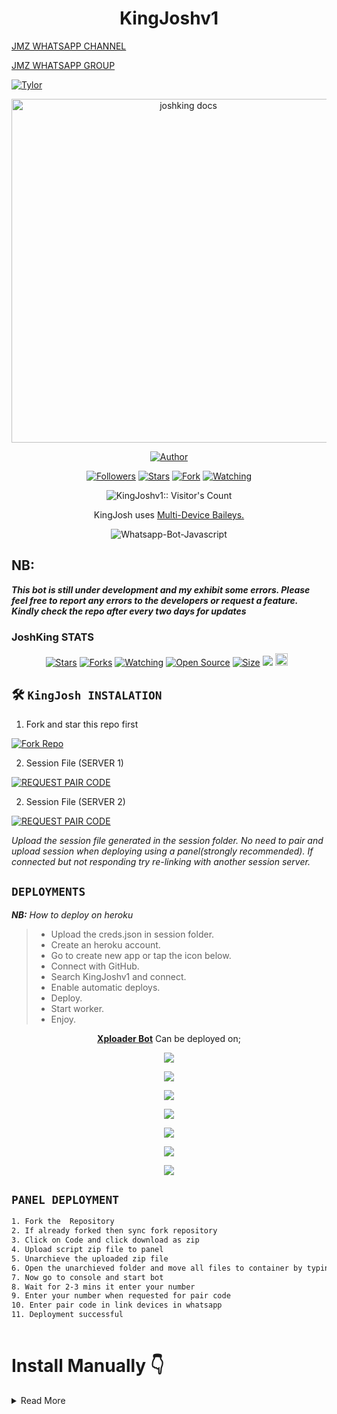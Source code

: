<h1 align="center"> KingJoshv1 </h1> 

 [JMZ WHATSAPP CHANNEL ](https://whatsapp.com/channel/0029VasDTp7Jf05eI4TrQG13) 


  [JMZ WHATSAPP GROUP ](https://chat.whatsapp.com/FCURRZJoRUd6Tuvf6DwUnZ)
 

[![Tylor](https://readme-typing-svg.demolab.com?font=Rosemary&size=30&pause=998&color=d1fa02&background=8B0000&vCenter=true&random=false&width=465&lines=Hey+buddy%F0%9F%91%8B!;This+Is+KingJosh+Bot;Fork+the+repo+and+don't+forget+to+star+it;Success+in+deploying+KingJosh+Bot;Enjoy😊)](https://github.com/tanyaMashamba01)



<p align="center">
  <a href="https://github.com/tanyaMashamba01/KingJoshv1">
    <img alt="joshking docs" height="550" src="https://itzpire.com/file/270de20ea91c.jpeg">
  </a>
</p>
    
   
   
</a>
</p>
<p align="center">
<a href="https://github.com/tanyaMashamba01"><img title="Author" src="https://img.shields.io/badge/KingJoshv1-black?style=for-the-badge&logo=telegram"></a>
<p/>
<p align="center">
<a href="https://github.com/tanyaMashamba01?tab=followers"><img title="Followers" src="https://img.shields.io/github/followers/tanyaMashamba01?label=Followers&style=social"></a>
<a href="https://github.com/tanyaMashamba01/KingJoshv1/stargazers/"><img title="Stars" src="https://img.shields.io/github/stars/tanyaMashamba01/KingJoshv1?&style=social"></a>
<a href="https://github.com/tanyaMashamba01/KingJoshv1/network/members"><img title="Fork" src="https://img.shields.io/github/forks/tanyaMashamba01/KingJoshv1?style=social"></a>
<a href="https://github.com/tanyaMashamba01/KingJoshv1/watchers"><img title="Watching" src="https://img.shields.io/github/watchers/tanyaMashamba01/KingJoshv1?label=Watching&style=social"></a>
</p>
<p align="center"><img src="https://profile-counter.glitch.me/{Dark-Xploit}/count.svg" alt="KingJoshv1:: Visitor's Count" /></p>





<p align="center"> KingJosh uses
  <a href="https://github.com/adiwajshing/Baileys">Multi-Device Baileys.</a>
</p>
<p align="center">
  <img title="Whatsapp-Bot-Javascript" src="https://img.shields.io/badge/Javascript-363303?style=for-the-badge&logo=javascript&logoColor=c6c631"></img>
</p>


## NB:
***This bot is still under development and my exhibit some errors. Please feel free to report any errors to the developers or request a feature. Kindly check the repo after every two days for updates***



<h3>JoshKing STATS</h3>

<p align="center">
<a href="https://github.com/tanyaMashamba01/KingJoshv1/stargazers/"><img title="Stars" src="https://img.shields.io/github/stars/tanyaMashamba01/KingJoshv1?color=blue&style=flat-square"></a>
<a href="https://github.com/tanyaMashamba01/KingJoshv1/network/members"><img title="Forks" src="https://img.shields.io/github/forks/tanyaMashamba01/KingJoshv1?color=red&style=flat-square"></a>
<a href="https://github.com/tanyaMashamba01/KingJoshv1/watchers"><img title="Watching" src="https://img.shields.io/github/watchers/tanyaMashamba01/KingJoshv1?label=Watchers&color=blue&style=flat-square"></a>
<a href="https://github.com/tanyaMashamba01/KingJoshv1"><img title="Open Source" src="https://img.shields.io/badge/Author-Tylor-red?v=103"></a>
<a href="https://github.com/tanyai/KingJoshv1/"><img title="Size" src="https://img.shields.io/github/repo-size/tanyaMashamba01/KingJoshv1?style=flat-square&color=green"></a>
<a href="https://hits.seeyoufarm.com"><img src="https://hits.seeyoufarm.com/api/count/incr/badge.svg?url=https%3A%2F%2Fgithub.com%2FtanyaMashamba01%2FKingJoshv1&count_bg=%2379C83D&title_bg=%23555555&icon=probot.svg&icon_color=%2300FF6D&title=hits&edge_flat=false"/></a>
<a href="https://github.com/tanyaMashamba01/JoshKingv1/graphs/commit-activity"><img height="20" src="https://img.shields.io/badge/Maintained%3F-yes-green.svg"></a>&nbsp;&nbsp;
</p>
<p align='center'>
</p>


  
## 🛠️ `KingJosh INSTALATION`
1. Fork and star this repo first
    <br>
    <p align="center">
<a href='https://github.com/tanyaMashamba01/KingJoshv1/fork' target="_blank"><img alt='Fork Repo' src='https://img.shields.io/badge/Fork Repo-100000?style=for-the-badge&logo=scan&logoColor=white&labelColor=darkred&color=darkred'/></a>

2. Session File (SERVER 1)
    <br>
    <p align="center">
<a href='https://kingjosh-pair-code.onrender.com/pair' target="_blank"><img alt='REQUEST PAIR CODE' src='https://img.shields.io/badge/Pair_code-100000?style=for-the-badge&logo=scan&logoColor=white&labelColor=darkblue&color=darkblue'/></a>

2. Session File (SERVER 2)
    <br>
    <p align="center">
<a href='https://session.bk9.site/code2/' target="_blank"><img alt='REQUEST PAIR CODE' src='https://img.shields.io/badge/Pair_code-100000?style=for-the-badge&logo=scan&logoColor=white&labelColor=darkbrown&color=darkbrown'/></a>

*Upload the session file generated in the session folder. No need to pair and upload session when deploying using a panel(strongly recommended). If connected but not responding try re-linking with another session server.*

## `DEPLOYMENTS`
***NB:*** *How to deploy on heroku*
>* Upload the creds.json in session folder.
>* Create an heroku account.
>* Go to create new app or tap the icon below.
>* Connect with GitHub.
>* Search KingJoshv1 and connect.
>* Enable automatic deploys.
>* Deploy.
>* Start worker.
>* Enjoy.

<p align="center">
  <a href="https://github.com/tanyai/KingJoshv1"><b>Xploader Bot</b></a> Can be deployed on;
</p>
<p align="center">
  <a href="https://dashboard.heroku.com/new?template=https%3A%2F%2Fgithub.com%2tantaMashamba01%2FKingJoshv1"><img src="https://img.shields.io/badge/heroku-430098?style=for-the-badge&logo=heroku&logoColor=FFFFFF"></a>
<p align="center">
  <a href="https://dashboard.render.com/select-repo?type=web"><img src="https://img.shields.io/badge/render-333333?style=for-the-badge&logo=render&logoColor=FFFFFF"></a>
<p align="center">
  <a href="https://repl.it/github/tanyaMashamba01/KingJoshv1"><img src="https://img.shields.io/badge/replit-000000?style=for-the-badge&logo=replit&logoColor=FFA500"></a>
<p align="center">
  <a href="https://app.koyeb.com/auth/signup"><img src="https://img.shields.io/badge/koyeb-006400?style=for-the-badge&logo=koyeb&logoColor=FFFFFF"></a>
 <p align="center">
  <a href="https://railway.app/new"><img src="https://img.shields.io/badge/railway-4B0082?style=for-the-badge&logo=railway&logoColor=FFFFFF"></a>
  <p align="center">
  <a href="https://account.solarhosting.cc/register?ref=6JR38R0T"><img src="https://img.shields.io/badge/solar hosting-000000?style=for-the-badge&logo=solar hosting&logoColor=FFA500"></a>
 <p align="center">
  <a href="https://bot-hosting.net/?aff=1230335382248488971"><img src="https://img.shields.io/badge/bot hosting-000000?style=for-the-badge&logo=bot hosting &logoColor=FFA500"></a>



## `PANEL DEPLOYMENT`
```bash
1. Fork the  Repository
2. If already forked then sync fork repository
3. Click on Code and click download as zip
4. Upload script zip file to panel
5. Unarchieve the uploaded zip file
6. Open the unarchieved folder and move all files to container by typing(../)
7. Now go to console and start bot
8. Wait for 2-3 mins it enter your number
9. Enter your number when requested for pair code
10. Enter pair code in link devices in whatsapp
11. Deployment successful  
 
```


# Install Manually 👇

<details close>
<summary>Read More</summary>

<br>

## `Requirements`
* [Node.js](https://nodejs.org/en/)
* [Git](https://git-scm.com/downloads)
* [FFmpeg](https://github.com/BtbN/FFmpeg-Builds/releases/download/autobuild-2020-12-08-13-03/ffmpeg-n4.3.1-26-gca55240b8c-win64-gpl-4.3.zip)
* [Libwebp](https://developers.google.com/speed/webp/download)
* Any text editor
  
## `Clone Repo & Installation dependencies`
```bash
git clone https://github.com/<your gitHub Username>/KingJoshv1.git
cd KingJoshv1
npm start
```

## `For Ssh/Ubuntu/Linux`
```bash
sudo apt-get update
sudo apt-get upgrade -y
sudo apt-get install -y bash
sudo apt-get install -y libwebp
sudo apt-get install -y git
sudo apt-get install -y nodejs
sudo apt-get install -y ffmpeg
sudo apt-get install -y wget
sudo apt-get install -y imagemagick
git clone https://github.com/<your-gitHub-Username>/KingJoshv1
cd KingJoshv1
npm install
npm start
```

## `For Termux`
```bash
apt update -y && apt upgrade -y && pkg update -y && pkg upgrade -y && pkg install bash -y && pkg install libwebp -y && pkg install git -y && pkg install nodejs -y && pkg install ffmpeg -y && pkg install wget -y && pkg install imagemagick -y && pkg install yarn && termux-setup-storage
cd /sdcard
cd bot folder name
yarn install
npm start
```

## `For 24/7 Activation Pm2 (Termux)`
```bash
npm i -g pm2 && pm2 start index.js && pm2 save && pm2 logs
```

## `For 24/7 Activation Re-Execution Pm2 (Termux)`
```bash
npm i -g pm2 && pm2 start index.js -f && pm2 save && pm2 logs
```

</p>
<p align="center">Need help? please create an <a href="https://github.com/tanyaMashamba01/KingJoshv1/issues">issue</a></p>

- Star ⭐ this repo if you like KingJosh Bot.
- If any problem, then [`Whatsapp Me Here`](https://wa.me/263716729222)


### Author
- [Tylor](https://github.com/tanyaMashamba01) 

--


<h2 align="center">  𝗣𝗢𝗟𝗜𝗧𝗘 𝗡𝗢𝗧𝗜𝗖𝗘!
</h2>
   
## 
- *KingJosh Bot is not made by `WhatsApp Inc.` Sometimes or misusing the bot might `ban` your `WhatsApp account!`*
- *In that case, we're not responsible for banning your account.*
- *Use KingJosh bot at your own risk by keeping this warning in mind.*


##
### Credits to:
`Special thanks to`
- [Giddy Tennor](https://github.com/Tennormodzcoder) for the unending support.
  


 [ JMZ WHATSAPP CHANNEL ](https://whatsapp.com/channel/0029VasDTp7Jf05eI4TrQG13)
 
 
 [XPLOADER WHATSAPP GROUP ](https://chat.whatsapp.com/FCURRZJoRUd6Tuvf6DwUnZ)

 
©KingJosh


<p align="center">
  <a href="https://github.com/tanyaMashamba01/KingJoshv1">
    <img alt="KingJosh docs" height="500" src="https://itzpire.com/file/270de20ea91c.jpeg">
  </a>
</p>
